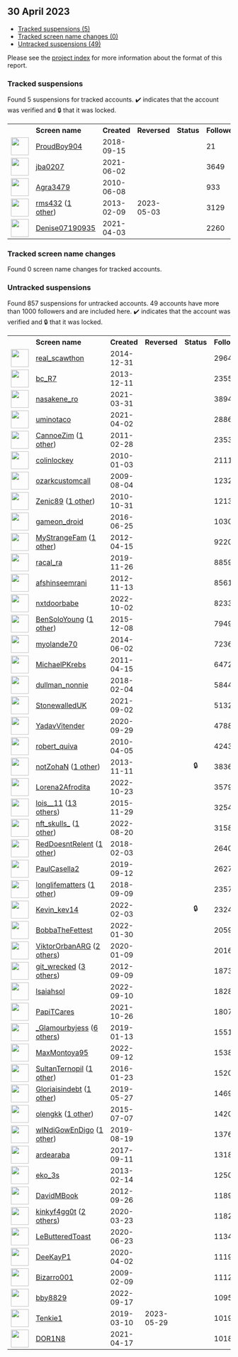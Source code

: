 ## 30 April 2023

* [Tracked suspensions (5)](#tracked-suspensions)
* [Tracked screen name changes (0)](#tracked-screen-name-changes)
* [Untracked suspensions (49)](#untracked-suspensions)

Please see the [project index](https://github.com/travisbrown/twitter-watch) for more information about the format of this report.

### Tracked suspensions

Found 5 suspensions for tracked accounts.
  ✔️ indicates that the account was verified and 🔒 that it was locked.

<table>
    <tr>
        <th></th>
        <th align="left">Screen name</th>
        <th align="left">Created</th>
        <th align="left">Reversed</th>
        <th align="left">Status</th>
        <th align="left">Followers</th>
        <th align="left">Ranking</th></tr>
    </tr>
        <tr>
            <td><a href="https://twitter.com/intent/user?user_id=1041064412369625094">
                <img src="https://pbs.twimg.com/profile_images/1075391788821737473/x2w_bhcR_normal.jpg" width="40px" height="40px" align="center"/></a>
            </td>
            <td>
                <a href="https://twitter.com/ProudBoy904">ProudBoy904</a></td>
            <td>2018-09-15</td>
            <td></td>
            <td align="center"></td>
            <td>21</td>
            <td>11044</td>
        </tr>
        <tr>
            <td><a href="https://twitter.com/intent/user?user_id=1400221914707148802">
                <img src="https://pbs.twimg.com/profile_images/1408377038281580544/Nef6x6BQ_normal.jpg" width="40px" height="40px" align="center"/></a>
            </td>
            <td>
                <a href="https://twitter.com/jba0207">jba0207</a></td>
            <td>2021-06-02</td>
            <td></td>
            <td align="center"></td>
            <td>3649</td>
            <td>36598</td>
        </tr>
        <tr>
            <td><a href="https://twitter.com/intent/user?user_id=153387308">
                <img src="https://pbs.twimg.com/profile_images/1574937454469328898/zqNAQFd2_normal.jpg" width="40px" height="40px" align="center"/></a>
            </td>
            <td>
                <a href="https://twitter.com/Agra3479">Agra3479</a></td>
            <td>2010-06-08</td>
            <td></td>
            <td align="center"></td>
            <td>933</td>
            <td>39736</td>
        </tr>
        <tr>
            <td><a href="https://twitter.com/intent/user?user_id=1161823243">
                <img src="https://pbs.twimg.com/profile_images/1465810920727363588/NW5PcaWQ_normal.jpg" width="40px" height="40px" align="center"/></a>
            </td>
            <td>
                <a href="https://twitter.com/rms432">rms432</a>&nbsp;(<a href="https://api.memory.lol/v1/tw/id/1161823243">1 other</a>)&nbsp;</td>
            <td>2013-02-09</td>
            <td>2023-05-03</td>
            <td align="center"></td>
            <td>3129</td>
            <td>68044</td>
        </tr>
        <tr>
            <td><a href="https://twitter.com/intent/user?user_id=1378410853314203649">
                <img src="https://pbs.twimg.com/profile_images/1597648900281798657/PeWp_sQJ_normal.jpg" width="40px" height="40px" align="center"/></a>
            </td>
            <td>
                <a href="https://twitter.com/Denise07190935">Denise07190935</a></td>
            <td>2021-04-03</td>
            <td></td>
            <td align="center"></td>
            <td>2260</td>
            <td>68089</td>
        </tr></table>

### Tracked screen name changes

Found 0 screen name changes for tracked accounts.

### Untracked suspensions

Found 857 suspensions for untracked accounts.
49 accounts have more than 1000 followers and are included here.
  ✔️ indicates that the account was verified and 🔒 that it was locked.

<table>
    <tr>
        <th></th>
        <th align="left">Screen name</th>
        <th align="left">Created</th>
        <th align="left">Reversed</th>
        <th align="left">Status</th>
        <th align="left">Followers</th>
    </tr>
        <tr>
            <td><a href="https://twitter.com/intent/user?user_id=2953681855">
                <img src="https://pbs.twimg.com/profile_images/630450951346728960/xqHjgz-S_normal.jpg" width="40px" height="40px" align="center"/></a>
            </td>
            <td>
                <a href="https://twitter.com/real_scawthon">real_scawthon</a></td>
            <td>2014-12-31</td>
            <td></td>
            <td align="center"></td>
            <td>296405</td>
        </tr>
        <tr>
            <td><a href="https://twitter.com/intent/user?user_id=2220052589">
                <img src="https://pbs.twimg.com/profile_images/1598813036625756162/17YGaR1__normal.jpg" width="40px" height="40px" align="center"/></a>
            </td>
            <td>
                <a href="https://twitter.com/bc_R7">bc_R7</a></td>
            <td>2013-12-11</td>
            <td></td>
            <td align="center"></td>
            <td>235536</td>
        </tr>
        <tr>
            <td><a href="https://twitter.com/intent/user?user_id=1377294676198367232">
                <img src="https://pbs.twimg.com/profile_images/1551220545001500674/LFvxqBMD_normal.jpg" width="40px" height="40px" align="center"/></a>
            </td>
            <td>
                <a href="https://twitter.com/nasakene_ro">nasakene_ro</a></td>
            <td>2021-03-31</td>
            <td></td>
            <td align="center"></td>
            <td>38948</td>
        </tr>
        <tr>
            <td><a href="https://twitter.com/intent/user?user_id=1377909127142207494">
                <img src="https://pbs.twimg.com/profile_images/1387177579296149504/24CtyqiD_normal.jpg" width="40px" height="40px" align="center"/></a>
            </td>
            <td>
                <a href="https://twitter.com/uminotaco">uminotaco</a></td>
            <td>2021-04-02</td>
            <td></td>
            <td align="center"></td>
            <td>28866</td>
        </tr>
        <tr>
            <td><a href="https://twitter.com/intent/user?user_id=258953950">
                <img src="https://pbs.twimg.com/profile_images/1102272919491756033/sGn7d4ZM_normal.jpg" width="40px" height="40px" align="center"/></a>
            </td>
            <td>
                <a href="https://twitter.com/CannoeZim">CannoeZim</a>&nbsp;(<a href="https://api.memory.lol/v1/tw/id/258953950">1 other</a>)&nbsp;</td>
            <td>2011-02-28</td>
            <td></td>
            <td align="center"></td>
            <td>23531</td>
        </tr>
        <tr>
            <td><a href="https://twitter.com/intent/user?user_id=101347784">
                <img src="https://pbs.twimg.com/profile_images/1256056232844107781/2atipXTT_normal.jpg" width="40px" height="40px" align="center"/></a>
            </td>
            <td>
                <a href="https://twitter.com/colinlockey">colinlockey</a></td>
            <td>2010-01-03</td>
            <td></td>
            <td align="center"></td>
            <td>21115</td>
        </tr>
        <tr>
            <td><a href="https://twitter.com/intent/user?user_id=62692113">
                <img src="https://pbs.twimg.com/profile_images/2274617871/8xnriadl5fk3532nidj4_normal.jpeg" width="40px" height="40px" align="center"/></a>
            </td>
            <td>
                <a href="https://twitter.com/ozarkcustomcall">ozarkcustomcall</a></td>
            <td>2009-08-04</td>
            <td></td>
            <td align="center"></td>
            <td>12326</td>
        </tr>
        <tr>
            <td><a href="https://twitter.com/intent/user?user_id=210625753">
                <img src="https://pbs.twimg.com/profile_images/1531585963754913794/96C_OQlf_normal.jpg" width="40px" height="40px" align="center"/></a>
            </td>
            <td>
                <a href="https://twitter.com/Zenic89">Zenic89</a>&nbsp;(<a href="https://api.memory.lol/v1/tw/id/210625753">1 other</a>)&nbsp;</td>
            <td>2010-10-31</td>
            <td></td>
            <td align="center"></td>
            <td>12138</td>
        </tr>
        <tr>
            <td><a href="https://twitter.com/intent/user?user_id=746566119947808768">
                <img src="https://pbs.twimg.com/profile_images/746566939598692352/JZsgfE3c_normal.jpg" width="40px" height="40px" align="center"/></a>
            </td>
            <td>
                <a href="https://twitter.com/gameon_droid">gameon_droid</a></td>
            <td>2016-06-25</td>
            <td></td>
            <td align="center"></td>
            <td>10300</td>
        </tr>
        <tr>
            <td><a href="https://twitter.com/intent/user?user_id=554133789">
                <img src="https://pbs.twimg.com/profile_images/595640118385496064/IrCYtUIH_normal.jpg" width="40px" height="40px" align="center"/></a>
            </td>
            <td>
                <a href="https://twitter.com/MyStrangeFam">MyStrangeFam</a>&nbsp;(<a href="https://api.memory.lol/v1/tw/id/554133789">1 other</a>)&nbsp;</td>
            <td>2012-04-15</td>
            <td></td>
            <td align="center"></td>
            <td>9220</td>
        </tr>
        <tr>
            <td><a href="https://twitter.com/intent/user?user_id=1199214687168036864">
                <img src="https://pbs.twimg.com/profile_images/1590147034883174401/ii6qzvgt_normal.jpg" width="40px" height="40px" align="center"/></a>
            </td>
            <td>
                <a href="https://twitter.com/racal_ra">racal_ra</a></td>
            <td>2019-11-26</td>
            <td></td>
            <td align="center"></td>
            <td>8859</td>
        </tr>
        <tr>
            <td><a href="https://twitter.com/intent/user?user_id=945064442">
                <img src="https://pbs.twimg.com/profile_images/1589336277366833154/mmoovmuh_normal.jpg" width="40px" height="40px" align="center"/></a>
            </td>
            <td>
                <a href="https://twitter.com/afshinseemrani">afshinseemrani</a></td>
            <td>2012-11-13</td>
            <td></td>
            <td align="center"></td>
            <td>8561</td>
        </tr>
        <tr>
            <td><a href="https://twitter.com/intent/user?user_id=1576372171781218304">
                <img src="https://pbs.twimg.com/profile_images/1581351561820635137/lIqryMQD_normal.jpg" width="40px" height="40px" align="center"/></a>
            </td>
            <td>
                <a href="https://twitter.com/nxtdoorbabe">nxtdoorbabe</a></td>
            <td>2022-10-02</td>
            <td></td>
            <td align="center"></td>
            <td>8233</td>
        </tr>
        <tr>
            <td><a href="https://twitter.com/intent/user?user_id=4498314619">
                <img src="https://pbs.twimg.com/profile_images/1210439036927504384/7WtP6ro4_normal.jpg" width="40px" height="40px" align="center"/></a>
            </td>
            <td>
                <a href="https://twitter.com/BenSoloYoung">BenSoloYoung</a>&nbsp;(<a href="https://api.memory.lol/v1/tw/id/4498314619">1 other</a>)&nbsp;</td>
            <td>2015-12-08</td>
            <td></td>
            <td align="center"></td>
            <td>7949</td>
        </tr>
        <tr>
            <td><a href="https://twitter.com/intent/user?user_id=2577680699">
                <img src="https://pbs.twimg.com/profile_images/1325039362971754501/AUNBU6b8_normal.jpg" width="40px" height="40px" align="center"/></a>
            </td>
            <td>
                <a href="https://twitter.com/myolande70">myolande70</a></td>
            <td>2014-06-02</td>
            <td></td>
            <td align="center"></td>
            <td>7236</td>
        </tr>
        <tr>
            <td><a href="https://twitter.com/intent/user?user_id=282745781">
                <img src="https://pbs.twimg.com/profile_images/1543055691472150531/jzbdYTB4_normal.jpg" width="40px" height="40px" align="center"/></a>
            </td>
            <td>
                <a href="https://twitter.com/MichaelPKrebs">MichaelPKrebs</a></td>
            <td>2011-04-15</td>
            <td></td>
            <td align="center"></td>
            <td>6472</td>
        </tr>
        <tr>
            <td><a href="https://twitter.com/intent/user?user_id=959997869171335168">
                <img src="https://pbs.twimg.com/profile_images/1546285594598428674/-5x1fybC_normal.jpg" width="40px" height="40px" align="center"/></a>
            </td>
            <td>
                <a href="https://twitter.com/dullman_nonnie">dullman_nonnie</a></td>
            <td>2018-02-04</td>
            <td></td>
            <td align="center"></td>
            <td>5844</td>
        </tr>
        <tr>
            <td><a href="https://twitter.com/intent/user?user_id=1433526685203189761">
                <img src="https://pbs.twimg.com/profile_images/1433532217842561043/5rrKC9dI_normal.jpg" width="40px" height="40px" align="center"/></a>
            </td>
            <td>
                <a href="https://twitter.com/StonewalledUK">StonewalledUK</a></td>
            <td>2021-09-02</td>
            <td></td>
            <td align="center"></td>
            <td>5132</td>
        </tr>
        <tr>
            <td><a href="https://twitter.com/intent/user?user_id=1311021272491372544">
                <img src="https://pbs.twimg.com/profile_images/1570117115000295424/PPOKowCW_normal.jpg" width="40px" height="40px" align="center"/></a>
            </td>
            <td>
                <a href="https://twitter.com/YadavVitender">YadavVitender</a></td>
            <td>2020-09-29</td>
            <td></td>
            <td align="center"></td>
            <td>4788</td>
        </tr>
        <tr>
            <td><a href="https://twitter.com/intent/user?user_id=129705668">
                <img src="https://pbs.twimg.com/profile_images/1561877067310006275/HayeF_RL_normal.jpg" width="40px" height="40px" align="center"/></a>
            </td>
            <td>
                <a href="https://twitter.com/robert_quiva">robert_quiva</a></td>
            <td>2010-04-05</td>
            <td></td>
            <td align="center"></td>
            <td>4243</td>
        </tr>
        <tr>
            <td><a href="https://twitter.com/intent/user?user_id=2188550910">
                <img src="https://pbs.twimg.com/profile_images/645242214549852160/r7qrn6Hj_normal.jpg" width="40px" height="40px" align="center"/></a>
            </td>
            <td>
                <a href="https://twitter.com/notZohaN">notZohaN</a>&nbsp;(<a href="https://api.memory.lol/v1/tw/id/2188550910">1 other</a>)&nbsp;</td>
            <td>2013-11-11</td>
            <td></td>
            <td align="center">🔒</td>
            <td>3836</td>
        </tr>
        <tr>
            <td><a href="https://twitter.com/intent/user?user_id=1584134868102955011">
                <img src="https://pbs.twimg.com/profile_images/1584226431764242432/uS2ziJtb_normal.jpg" width="40px" height="40px" align="center"/></a>
            </td>
            <td>
                <a href="https://twitter.com/Lorena2Afrodita">Lorena2Afrodita</a></td>
            <td>2022-10-23</td>
            <td></td>
            <td align="center"></td>
            <td>3579</td>
        </tr>
        <tr>
            <td><a href="https://twitter.com/intent/user?user_id=4316471315">
                <img src="https://pbs.twimg.com/profile_images/1593491299134496771/V0v1X21z_normal.jpg" width="40px" height="40px" align="center"/></a>
            </td>
            <td>
                <a href="https://twitter.com/lois__11">lois__11</a>&nbsp;(<a href="https://api.memory.lol/v1/tw/id/4316471315">13 others</a>)&nbsp;</td>
            <td>2015-11-29</td>
            <td></td>
            <td align="center"></td>
            <td>3254</td>
        </tr>
        <tr>
            <td><a href="https://twitter.com/intent/user?user_id=1561039359406592000">
                <img src="https://pbs.twimg.com/profile_images/1593507166467411968/Cgpd8wfR_normal.jpg" width="40px" height="40px" align="center"/></a>
            </td>
            <td>
                <a href="https://twitter.com/nft_skulls_">nft_skulls_</a>&nbsp;(<a href="https://api.memory.lol/v1/tw/id/1561039359406592000">1 other</a>)&nbsp;</td>
            <td>2022-08-20</td>
            <td></td>
            <td align="center"></td>
            <td>3158</td>
        </tr>
        <tr>
            <td><a href="https://twitter.com/intent/user?user_id=959710930912161792">
                <img src="https://pbs.twimg.com/profile_images/1492071361757409280/0ok2-yTu_normal.jpg" width="40px" height="40px" align="center"/></a>
            </td>
            <td>
                <a href="https://twitter.com/RedDoesntRelent">RedDoesntRelent</a>&nbsp;(<a href="https://api.memory.lol/v1/tw/id/959710930912161792">1 other</a>)&nbsp;</td>
            <td>2018-02-03</td>
            <td></td>
            <td align="center"></td>
            <td>2640</td>
        </tr>
        <tr>
            <td><a href="https://twitter.com/intent/user?user_id=1172163891557806080">
                <img src="https://pbs.twimg.com/profile_images/1366067187706978307/KWXpc2bF_normal.jpg" width="40px" height="40px" align="center"/></a>
            </td>
            <td>
                <a href="https://twitter.com/PaulCasella2">PaulCasella2</a></td>
            <td>2019-09-12</td>
            <td></td>
            <td align="center"></td>
            <td>2627</td>
        </tr>
        <tr>
            <td><a href="https://twitter.com/intent/user?user_id=1038770826886217729">
                <img src="https://pbs.twimg.com/profile_images/1380138389656199175/keIXX_jc_normal.jpg" width="40px" height="40px" align="center"/></a>
            </td>
            <td>
                <a href="https://twitter.com/longlifematters">longlifematters</a>&nbsp;(<a href="https://api.memory.lol/v1/tw/id/1038770826886217729">1 other</a>)&nbsp;</td>
            <td>2018-09-09</td>
            <td></td>
            <td align="center"></td>
            <td>2357</td>
        </tr>
        <tr>
            <td><a href="https://twitter.com/intent/user?user_id=1489042516766703616">
                <img src="https://pbs.twimg.com/profile_images/1562743946937126916/Q2BdtRMe_normal.jpg" width="40px" height="40px" align="center"/></a>
            </td>
            <td>
                <a href="https://twitter.com/Kevin_kev14">Kevin_kev14</a></td>
            <td>2022-02-03</td>
            <td></td>
            <td align="center">🔒</td>
            <td>2324</td>
        </tr>
        <tr>
            <td><a href="https://twitter.com/intent/user?user_id=1487759342627696646">
                <img src="https://pbs.twimg.com/profile_images/1487764315696422912/XOJAZhP-_normal.jpg" width="40px" height="40px" align="center"/></a>
            </td>
            <td>
                <a href="https://twitter.com/BobbaTheFettest">BobbaTheFettest</a></td>
            <td>2022-01-30</td>
            <td></td>
            <td align="center"></td>
            <td>2059</td>
        </tr>
        <tr>
            <td><a href="https://twitter.com/intent/user?user_id=1215090678486781954">
                <img src="https://pbs.twimg.com/profile_images/1595930198893121536/TMl5EO79_normal.jpg" width="40px" height="40px" align="center"/></a>
            </td>
            <td>
                <a href="https://twitter.com/ViktorOrbanARG">ViktorOrbanARG</a>&nbsp;(<a href="https://api.memory.lol/v1/tw/id/1215090678486781954">2 others</a>)&nbsp;</td>
            <td>2020-01-09</td>
            <td></td>
            <td align="center"></td>
            <td>2016</td>
        </tr>
        <tr>
            <td><a href="https://twitter.com/intent/user?user_id=814036422">
                <img src="https://pbs.twimg.com/profile_images/1079851678080200704/N2YRRyzF_normal.jpg" width="40px" height="40px" align="center"/></a>
            </td>
            <td>
                <a href="https://twitter.com/git_wrecked">git_wrecked</a>&nbsp;(<a href="https://api.memory.lol/v1/tw/id/814036422">3 others</a>)&nbsp;</td>
            <td>2012-09-09</td>
            <td></td>
            <td align="center"></td>
            <td>1873</td>
        </tr>
        <tr>
            <td><a href="https://twitter.com/intent/user?user_id=1568720927755468801">
                <img src="https://pbs.twimg.com/profile_images/1596697721909436417/dI2yz-uB_normal.jpg" width="40px" height="40px" align="center"/></a>
            </td>
            <td>
                <a href="https://twitter.com/lsaiahsol">lsaiahsol</a></td>
            <td>2022-09-10</td>
            <td></td>
            <td align="center"></td>
            <td>1828</td>
        </tr>
        <tr>
            <td><a href="https://twitter.com/intent/user?user_id=1452802547207610372">
                <img src="https://pbs.twimg.com/profile_images/1480460463951470593/VTTJpAD2_normal.jpg" width="40px" height="40px" align="center"/></a>
            </td>
            <td>
                <a href="https://twitter.com/PapiTCares">PapiTCares</a></td>
            <td>2021-10-26</td>
            <td></td>
            <td align="center"></td>
            <td>1807</td>
        </tr>
        <tr>
            <td><a href="https://twitter.com/intent/user?user_id=1084531090574868481">
                <img src="https://pbs.twimg.com/profile_images/1588373034833879040/IdUZBar4_normal.jpg" width="40px" height="40px" align="center"/></a>
            </td>
            <td>
                <a href="https://twitter.com/_Glamourbyjess">_Glamourbyjess</a>&nbsp;(<a href="https://api.memory.lol/v1/tw/id/1084531090574868481">6 others</a>)&nbsp;</td>
            <td>2019-01-13</td>
            <td></td>
            <td align="center"></td>
            <td>1551</td>
        </tr>
        <tr>
            <td><a href="https://twitter.com/intent/user?user_id=1569425649458192386">
                <img src="https://pbs.twimg.com/profile_images/1591287187970166795/8PJRD912_normal.jpg" width="40px" height="40px" align="center"/></a>
            </td>
            <td>
                <a href="https://twitter.com/MaxMontoya95">MaxMontoya95</a></td>
            <td>2022-09-12</td>
            <td></td>
            <td align="center"></td>
            <td>1538</td>
        </tr>
        <tr>
            <td><a href="https://twitter.com/intent/user?user_id=4837980514">
                <img src="https://pbs.twimg.com/profile_images/1256832643439759360/X8DJetU1_normal.jpg" width="40px" height="40px" align="center"/></a>
            </td>
            <td>
                <a href="https://twitter.com/SultanTernopil">SultanTernopil</a>&nbsp;(<a href="https://api.memory.lol/v1/tw/id/4837980514">1 other</a>)&nbsp;</td>
            <td>2016-01-23</td>
            <td></td>
            <td align="center"></td>
            <td>1520</td>
        </tr>
        <tr>
            <td><a href="https://twitter.com/intent/user?user_id=1133053245813919745">
                <img src="https://pbs.twimg.com/profile_images/1289616904710234112/cbD-aPvo_normal.jpg" width="40px" height="40px" align="center"/></a>
            </td>
            <td>
                <a href="https://twitter.com/Gloriaisindebt">Gloriaisindebt</a>&nbsp;(<a href="https://api.memory.lol/v1/tw/id/1133053245813919745">1 other</a>)&nbsp;</td>
            <td>2019-05-27</td>
            <td></td>
            <td align="center"></td>
            <td>1469</td>
        </tr>
        <tr>
            <td><a href="https://twitter.com/intent/user?user_id=3271281608">
                <img src="https://pbs.twimg.com/profile_images/804991948591230976/fUuxDHFQ_normal.jpg" width="40px" height="40px" align="center"/></a>
            </td>
            <td>
                <a href="https://twitter.com/olengkk">olengkk</a>&nbsp;(<a href="https://api.memory.lol/v1/tw/id/3271281608">1 other</a>)&nbsp;</td>
            <td>2015-07-07</td>
            <td></td>
            <td align="center"></td>
            <td>1420</td>
        </tr>
        <tr>
            <td><a href="https://twitter.com/intent/user?user_id=1163348080336330757">
                <img src="https://pbs.twimg.com/profile_images/1163354852438659072/hOZ8n2am_normal.jpg" width="40px" height="40px" align="center"/></a>
            </td>
            <td>
                <a href="https://twitter.com/wINdiGowEnDigo">wINdiGowEnDigo</a>&nbsp;(<a href="https://api.memory.lol/v1/tw/id/1163348080336330757">1 other</a>)&nbsp;</td>
            <td>2019-08-19</td>
            <td></td>
            <td align="center"></td>
            <td>1376</td>
        </tr>
        <tr>
            <td><a href="https://twitter.com/intent/user?user_id=907084115215884288">
                <img src="https://pbs.twimg.com/profile_images/1551640880502784003/4tE65sKt_normal.jpg" width="40px" height="40px" align="center"/></a>
            </td>
            <td>
                <a href="https://twitter.com/ardearaba">ardearaba</a></td>
            <td>2017-09-11</td>
            <td></td>
            <td align="center"></td>
            <td>1318</td>
        </tr>
        <tr>
            <td><a href="https://twitter.com/intent/user?user_id=1177912638">
                <img src="https://pbs.twimg.com/profile_images/957430843647057920/vbIeICi0_normal.jpg" width="40px" height="40px" align="center"/></a>
            </td>
            <td>
                <a href="https://twitter.com/eko_3s">eko_3s</a></td>
            <td>2013-02-14</td>
            <td></td>
            <td align="center"></td>
            <td>1250</td>
        </tr>
        <tr>
            <td><a href="https://twitter.com/intent/user?user_id=846439770">
                <img src="https://pbs.twimg.com/profile_images/677694157847207936/9Y_qP0iw_normal.png" width="40px" height="40px" align="center"/></a>
            </td>
            <td>
                <a href="https://twitter.com/DavidMBook">DavidMBook</a></td>
            <td>2012-09-26</td>
            <td></td>
            <td align="center"></td>
            <td>1189</td>
        </tr>
        <tr>
            <td><a href="https://twitter.com/intent/user?user_id=1242074178490109953">
                <img src="https://pbs.twimg.com/profile_images/1242842690871574532/M4bjasSg_normal.jpg" width="40px" height="40px" align="center"/></a>
            </td>
            <td>
                <a href="https://twitter.com/kinkyf4gg0t">kinkyf4gg0t</a>&nbsp;(<a href="https://api.memory.lol/v1/tw/id/1242074178490109953">2 others</a>)&nbsp;</td>
            <td>2020-03-23</td>
            <td></td>
            <td align="center"></td>
            <td>1182</td>
        </tr>
        <tr>
            <td><a href="https://twitter.com/intent/user?user_id=1275257177759010816">
                <img src="https://pbs.twimg.com/profile_images/1275260251470774272/T8tGXMYk_normal.jpg" width="40px" height="40px" align="center"/></a>
            </td>
            <td>
                <a href="https://twitter.com/LeButteredToast">LeButteredToast</a></td>
            <td>2020-06-23</td>
            <td></td>
            <td align="center"></td>
            <td>1134</td>
        </tr>
        <tr>
            <td><a href="https://twitter.com/intent/user?user_id=1245636836816334851">
                <img src="https://pbs.twimg.com/profile_images/1333077146605117441/itH2oCKn_normal.jpg" width="40px" height="40px" align="center"/></a>
            </td>
            <td>
                <a href="https://twitter.com/DeeKayP1">DeeKayP1</a></td>
            <td>2020-04-02</td>
            <td></td>
            <td align="center"></td>
            <td>1119</td>
        </tr>
        <tr>
            <td><a href="https://twitter.com/intent/user?user_id=20422178">
                <img src="https://pbs.twimg.com/profile_images/1596845214769061888/scMM_WWM_normal.jpg" width="40px" height="40px" align="center"/></a>
            </td>
            <td>
                <a href="https://twitter.com/Bizarro001">Bizarro001</a></td>
            <td>2009-02-09</td>
            <td></td>
            <td align="center"></td>
            <td>1112</td>
        </tr>
        <tr>
            <td><a href="https://twitter.com/intent/user?user_id=1571037214016163841">
                <img src="https://pbs.twimg.com/profile_images/1578679639740149760/z8XHlIEX_normal.jpg" width="40px" height="40px" align="center"/></a>
            </td>
            <td>
                <a href="https://twitter.com/bby8829">bby8829</a></td>
            <td>2022-09-17</td>
            <td></td>
            <td align="center"></td>
            <td>1095</td>
        </tr>
        <tr>
            <td><a href="https://twitter.com/intent/user?user_id=1104705791171407873">
                <img src="https://pbs.twimg.com/profile_images/1166042223823216641/W6qPqR4l_normal.jpg" width="40px" height="40px" align="center"/></a>
            </td>
            <td>
                <a href="https://twitter.com/Tenkie1">Tenkie1</a></td>
            <td>2019-03-10</td>
            <td>2023-05-29</td>
            <td align="center"></td>
            <td>1019</td>
        </tr>
        <tr>
            <td><a href="https://twitter.com/intent/user?user_id=1383495688089047044">
                <img src="https://pbs.twimg.com/profile_images/1561954564177154048/UIXl7EuH_normal.jpg" width="40px" height="40px" align="center"/></a>
            </td>
            <td>
                <a href="https://twitter.com/DOR1N8">DOR1N8</a></td>
            <td>2021-04-17</td>
            <td></td>
            <td align="center"></td>
            <td>1018</td>
        </tr></table>
